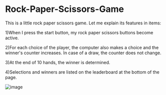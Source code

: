 # Rock-Paper-Scissors-Game

This is a little rock paper scissors game. Let me explain its features in items:

1)When I press the start button, my rock paper scissors buttons become active.

2)For each choice of the player, the computer also makes a choice and the winner's counter increases. In case of a draw, the counter does not change.

3)At the end of 10 hands, the winner is determined.

4)Selections and winners are listed on the leaderboard at the bottom of the page.


![image](https://user-images.githubusercontent.com/81877446/189355524-42deacd2-cf70-4ceb-adb1-087e0de54129.jpg)
